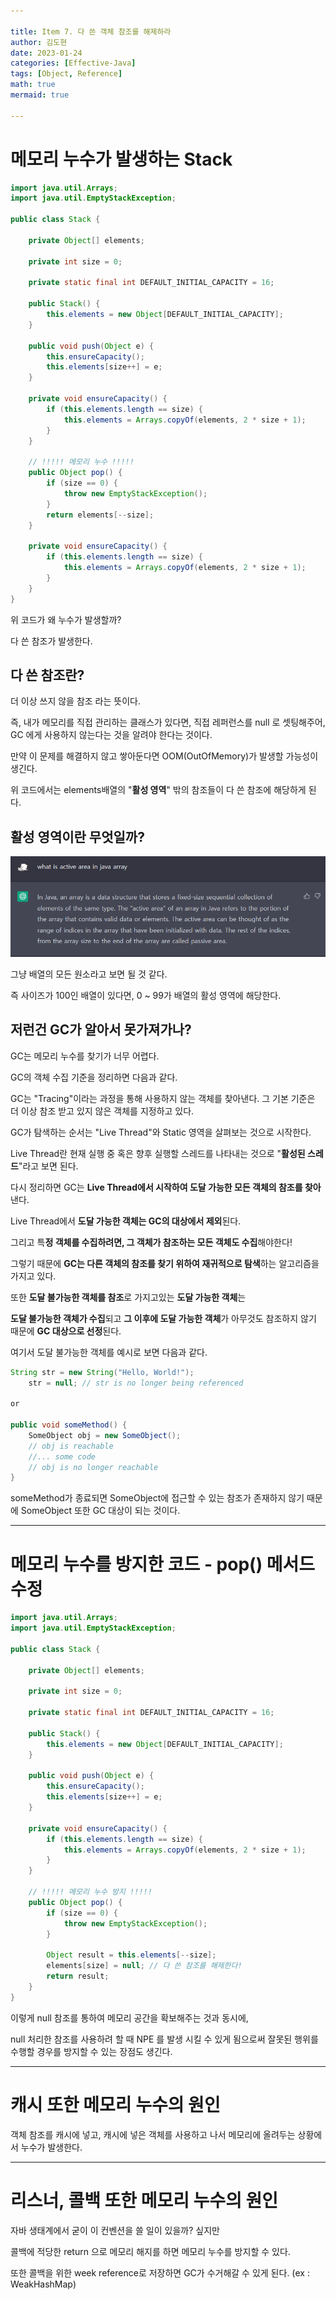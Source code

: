 ```yaml
---

title: Item 7. 다 쓴 객체 참조를 해제하라
author: 김도현
date: 2023-01-24
categories: [Effective-Java]
tags: [Object, Reference]
math: true
mermaid: true

---
```


# 메모리 누수가 발생하는 Stack

```java
import java.util.Arrays;
import java.util.EmptyStackException;

public class Stack {

    private Object[] elements;

    private int size = 0;

    private static final int DEFAULT_INITIAL_CAPACITY = 16;

    public Stack() {
        this.elements = new Object[DEFAULT_INITIAL_CAPACITY];
    }

    public void push(Object e) {
        this.ensureCapacity();
        this.elements[size++] = e;
    }

    private void ensureCapacity() {
        if (this.elements.length == size) {
            this.elements = Arrays.copyOf(elements, 2 * size + 1);
        }
    }

    // !!!!! 메모리 누수 !!!!!
    public Object pop() {
        if (size == 0) {
            throw new EmptyStackException();
        }
        return elements[--size];
    }

    private void ensureCapacity() {
        if (this.elements.length == size) {
            this.elements = Arrays.copyOf(elements, 2 * size + 1);
        }
    }
}
```

위 코드가 왜 누수가 발생할까?

다 쓴 참조가 발생한다.

## 다 쓴 참조란?

더 이상 쓰지 않을 참조 라는 뜻이다.

즉, 내가 메모리를 직접 관리하는 클래스가 있다면, 직접 레퍼런스를 null 로 셋팅해주어, GC 에게 사용하지 않는다는 것을 알려야 한다는 것이다.

만약 이 문제를 해결하지 않고 쌓아둔다면 OOM(OutOfMemory)가 발생할 가능성이 생긴다.

위 코드에서는 elements배열의 "**활성 영역**" 밖의 참조들이 다 쓴 참조에 해당하게 된다.

## 활성 영역이란 무엇일까?

![img.png](images/WhatIsActiveAreaInJavaArray.png)

그냥 배열의 모든 원소라고 보면 될 것 같다.

즉 사이즈가 100인 배열이 있다면, 0 ~ 99가 배열의 활성 영역에 해당한다.

## 저런건 GC가 알아서 못가져가나?

GC는 메모리 누수를 찾기가 너무 어렵다.

GC의 객체 수집 기준을 정리하면 다음과 같다.

GC는 "Tracing"이라는 과정을 통해 사용하지 않는 객체를 찾아낸다. 그 기본 기준은 더 이상 참조 받고 있지 않은 객체를 지정하고 있다.

GC가 탐색하는 순서는 "Live Thread"와 Static 영역을 살펴보는 것으로 시작한다.

Live Thread란 현재 실행 중 혹은 향후 실행할 스레드를 나타내는 것으로 "**활성된 스레드**"라고 보면 된다.

다시 정리하면 GC는 **Live Thread에서 시작하여 도달 가능한 모든 객체의 참조를 찾아**낸다.

Live Thread에서 **도달 가능한 객체는 GC의 대상에서 제외**된다.

그리고 특**정 객체를 수집하려면, 그 객체가 참조하는 모든 객체도 수집**해야한다!

그렇기 때문에 **GC는 다른 객체의 참조를 찾기 위하여 재귀적으로 탐색**하는 알고리즘을 가지고 있다.

또한 **도달 불가능한 객체를 참조**로 가지고있는 **도달 가능한 객체**는

**도달 불가능한 객체가 수집**되고 **그 이후에 도달 가능한 객체**가 아무것도 참조하지 않기 때문에 **GC 대상으로 선정**된다.

여기서 도달 불가능한 객체를 예시로 보면 다음과 같다.

```java
String str = new String("Hello, World!");
    str = null; // str is no longer being referenced

or

public void someMethod() {
    SomeObject obj = new SomeObject();
    // obj is reachable
    //... some code
    // obj is no longer reachable
}
```

someMethod가 종료되면 SomeObject에 접근할 수 있는 참조가 존재하지 않기 때문에 SomeObject 또한 GC 대상이 되는 것이다.

---

# 메모리 누수를 방지한 코드 - pop() 메서드 수정

```java
import java.util.Arrays;
import java.util.EmptyStackException;

public class Stack {

    private Object[] elements;

    private int size = 0;

    private static final int DEFAULT_INITIAL_CAPACITY = 16;

    public Stack() {
        this.elements = new Object[DEFAULT_INITIAL_CAPACITY];
    }

    public void push(Object e) {
        this.ensureCapacity();
        this.elements[size++] = e;
    }

    private void ensureCapacity() {
        if (this.elements.length == size) {
            this.elements = Arrays.copyOf(elements, 2 * size + 1);
        }
    }

    // !!!!! 메모리 누수 방지 !!!!!
    public Object pop() {
        if (size == 0) {
            throw new EmptyStackException();
        }

        Object result = this.elements[--size];
        elements[size] = null; // 다 쓴 참조를 해제한다!
        return result;
    }
}

```

이렇게 null 참조를 통하여 메모리 공간을 확보해주는 것과 동시에,

null 처리한 참조를 사용하려 할 때 NPE 를 발생 시킬 수 있게 됨으로써 잘못된 행위를 수행할 경우를 방지할 수 있는 장점도 생긴다.

---

# 캐시 또한 메모리 누수의 원인

객체 참조를 캐시에 넣고, 캐시에 넣은 객체를 사용하고 나서 메모리에 올려두는 상황에서 누수가 발생한다.

---

# 리스너, 콜백 또한 메모리 누수의 원인

자바 생태계에서 굳이 이 컨벤션을 쓸 일이 있을까? 싶지만

콜백에 적당한 return 으로 메모리 해지를 하면 메모리 누수를 방지할 수 있다.

또한 콜백을 위한 week reference로 저장하면 GC가 수거해갈 수 있게 된다. (ex : WeakHashMap)
